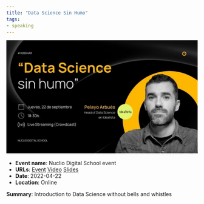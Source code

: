 ```yaml
---
title: "Data Science Sin Humo"
tags:
- speaking
---
```


![nuclio-data-sin-humo](appearances/2022/nuclio-data-science-sin-humo/nuclio-data-sin-humo.jpg)
- **Event name**: Nuclio Digital School event
- **URLs**: [Event](https://my.demio.com/ref/czrpSDLnoX2Oni6h) [Video](https://www.crowdcast.io/e/data-science-sin-humo) [Slides](https://app.pitch.com/app/presentation/afb5c5d2-e4ab-475a-b033-de02a1c7819e/c8cbcc48-7952-4e6b-9605-bf5a0046eb6a)
- **Date**: 2022-04-22
- **Location**: Online

**Summary**: Introduction to Data Science without bells and whistles 